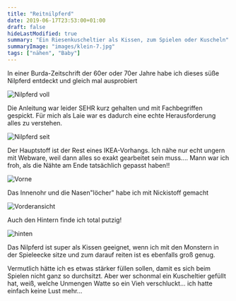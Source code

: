 ```yaml
---
title: "Reitnilpferd"
date: 2019-06-17T23:53:00+01:00
draft: false
hideLastModified: true
summary: "Ein Riesenkuscheltier als Kissen, zum Spielen oder Kuscheln"
summaryImage: "images/klein-7.jpg"
tags: ["nähen", "Baby"]
---
```


In einer Burda-Zeitschrift der 60er oder 70er Jahre habe ich dieses süße Nilpferd entdeckt und gleich mal ausprobiert

![Nilpferd voll](images/klein-1.jpg)

Die Anleitung war leider SEHR kurz gehalten und mit Fachbegriffen gespickt. Für mich als Laie war es dadurch eine echte Herausforderung alles zu verstehen. 

![Nilpferd seit](images/klein-0.jpg)

Der Hauptstoff ist der Rest eines IKEA-Vorhangs. Ich nähe nur echt ungern mit Webware, weil dann alles so exakt gearbeitet sein muss.... Mann war ich froh, als die Nähte am Ende tatsächlich gepasst haben!!

![Vorne](images/klein-2.jpg)

Das Innenohr und die Nasen"löcher" habe ich mit Nickistoff gemacht

![Vorderansicht](images/klein-3.jpg)

Auch den Hintern finde ich total putzig!

![hinten](images/klein-5.jpg)

Das Nilpferd ist super als Kissen geeignet, wenn ich mit den Monstern in der Spieleecke sitze und zum darauf reiten ist es ebenfalls groß genug. 

Vermutlich hätte ich es etwas stärker füllen sollen, damit es sich beim Spielen nicht ganz so durchsitzt. Aber wer schonmal ein Kuscheltier gefüllt hat, weiß, welche Unmengen Watte so ein Vieh verschluckt... ich hatte einfach keine Lust mehr...


